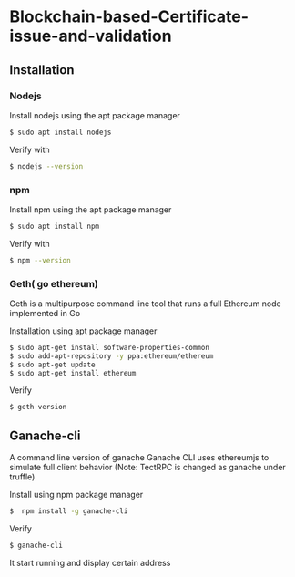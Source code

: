 # Blockchain-based-Certificate-issue-and-validation

## Installation

### Nodejs

Install nodejs using the apt package manager

```sh
$ sudo apt install nodejs
```

Verify with

```sh
$ nodejs --version
```

### npm

 Install npm using the apt package manager

```sh
$ sudo apt install npm
```

Verify with

```sh
$ npm --version
```

### Geth( go ethereum)

Geth is a multipurpose command line tool that runs a full Ethereum node implemented in Go

Installation using apt package manager
```sh
$ sudo apt-get install software-properties-common
$ sudo add-apt-repository -y ppa:ethereum/ethereum
$ sudo apt-get update
$ sudo apt-get install ethereum
```
  Verify 
 ```sh
 $ geth version
 ```
 
 ## Ganache-cli
 A command line version of ganache
 Ganache CLI uses ethereumjs to simulate full client behavior
 (Note: TectRPC is changed as ganache under truffle)
 
 Install using npm package manager
 ```sh
$  npm install -g ganache-cli
 ```
 Verify
 ```sh
 $ ganache-cli
```
It start running and display certain address

